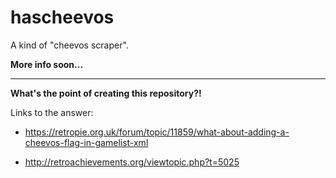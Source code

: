 # hascheevos
A kind of "cheevos scraper".

**More info soon...**

---

**What's the point of creating this repository?!**

Links to the answer:

- https://retropie.org.uk/forum/topic/11859/what-about-adding-a-cheevos-flag-in-gamelist-xml

- http://retroachievements.org/viewtopic.php?t=5025

